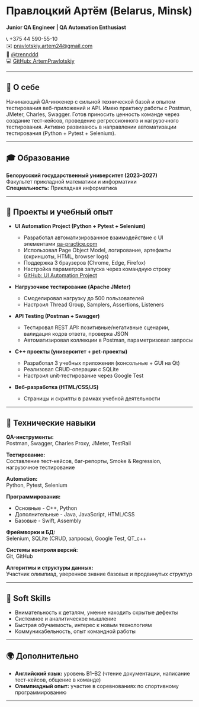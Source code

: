 # Правлоцкий Артём (Belarus, Minsk)
**Junior QA Engineer | QA Automation Enthusiast**     

📞 +375 44 590-55-10  
✉️ pravlotskiy.artem24@gmail.com  
💬 [@trennddd](https://t.me/trennddd)  
💻 [GitHub: ArtemPravlotskiy](https://github.com/ArtemPravlotskiy)

---

## 🎯 О себе

Начинающий QA-инженер с сильной технической базой и опытом тестирования веб-приложений и API. Имею практику работы с Postman, JMeter, Charles, Swagger. Готов приносить ценность команде через создание тест-кейсов, проведение регрессионного и нагрузочного тестирования. Активно развиваюсь в направлении автоматизации тестирования (Python + Pytest + Selenium).

---

## 🎓 Образование

**Белорусский государственный университет (2023–2027)**  
Факультет прикладной математики и информатики  
**Специальность:** Прикладная информатика

---

## 💼 Проекты и учебный опыт

- **UI Automation Project (Python + Pytest + Selenium)**
  - Разработал автоматизированное взаимодействие с UI элементами [qa-practice.com](https://www.qa-practice.com/)
  - Использовал Page Object Model, логирование, артефакты (скриншоты, HTML, browser logs)
  - Поддержка 3 браузеров (Chrome, Edge, Firefox)
  - Настройка параметров запуска через командную строку
  - [GitHub: UI Automation Project](https://github.com/ArtemPravlotskiy/qa-practice-selenium-pom)

- **Нагрузочное тестирование (Apache JMeter)**
  - Смоделировал нагрузку до 500 пользователей
  - Настроил Thread Group, Samplers, Assertions, Listeners

- **API Testing (Postman + Swagger)**
  - Тестировал REST API: позитивные/негативные сценарии, валидация кодов ответа, проверка JSON
  - Автоматизировал коллекции в Postman, параметризовал запросы
 
- **C++ проекты (университет + pet-проекты)**
  - Разработал 3 учебных приложения (консольные + GUI на Qt)
  - Реализовал CRUD-операции с SQLite
  - Настроил unit-тестирование через Google Test
 
- **Веб-разработка (HTML/CSS/JS)**
  - Страницы и скрипты в рамках учебной деятельности

---

## 🧠 Технические навыки

**QA-инструменты:**  
Postman, Swagger, Charles Proxy, JMeter, TestRail

**Тестирование:**  
Составление тест-кейсов, баг-репорты, Smoke & Regression, нагрузочное тестирование

**Automation:**  
Python, Pytest, Selenium

**Программирования:**
- Основные - C++, Python
- Дополнительные - Java, JavaScript, HTML/CSS
- Базовые - Swift, Assembly

**Фреймворки и БД:**  
Selenium, SQLite (CRUD, запросы), Google Test, QT_c++

**Системы контроля версий:**  
Git, GitHub

**Алгоритмы и структуры данных:**  
Участник олимпиад, уверенное знание базовых и продвинутых структур

---

## 🤝 Soft Skills

- Внимательность к деталям, умение находить скрытые дефекты
- Системное и аналитическое мышление
- Быстрая обучаемость, интерес к новым технологиям
- Коммуникабельность, опыт командной работы

---

## 🌍 Дополнительно

- **Английский язык:** уровень B1–B2 (чтение документации, написание тест-кейсов, общение в команде)
- **Олимпиадный опыт:** участие в соревнованиях по спортивному программированию

---

